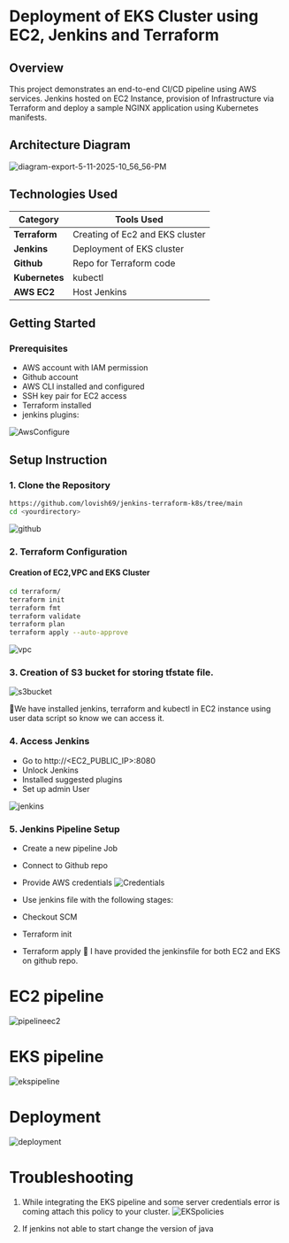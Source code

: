 # Deployment of EKS Cluster using EC2, Jenkins and Terraform

## Overview
This project demonstrates an end-to-end CI/CD pipeline using AWS services. Jenkins hosted on EC2 Instance, provision of Infrastructure via Terraform and deploy a sample NGINX application using Kubernetes manifests.

## Architecture Diagram
![diagram-export-5-11-2025-10_56_56-PM](https://github.com/user-attachments/assets/84d7b02d-2999-4418-9592-907adfbec2b6)

## Technologies Used

| Category          | Tools Used |
|------------------|------------------|
| **Terraform** | Creating of Ec2 and EKS cluster |
| **Jenkins** | Deployment of EKS cluster |
| **Github** | Repo for Terraform code |
| **Kubernetes** | kubectl |
| **AWS EC2** |  Host Jenkins |

## Getting Started 
### Prerequisites
- AWS account with IAM permission
- Github account
- AWS CLI installed and configured
- SSH key pair for EC2 access
- Terraform installed
- jenkins plugins:

![AwsConfigure](https://github.com/user-attachments/assets/3fd40042-e247-448e-9dff-e28b679e35f2)

## Setup Instruction
### 1. Clone the Repository
```bash
https://github.com/lovish69/jenkins-terraform-k8s/tree/main
cd <yourdirectory>
```
![github](https://github.com/user-attachments/assets/2f18940f-2755-44e8-b9d0-0993480be163)

### 2. Terraform Configuration
#### Creation of EC2,VPC and EKS Cluster
```bash
cd terraform/
terraform init
terraform fmt
terraform validate
terraform plan
terraform apply --auto-approve
```

![vpc](https://github.com/user-attachments/assets/3aa65bae-b99e-4691-b158-2185ae00041d)


### 3. Creation of S3 bucket for storing tfstate file.

![s3bucket](https://github.com/user-attachments/assets/3a1c4bc8-828d-49c3-888b-e0b183d1011e)

📍We have installed jenkins, terraform and kubectl in EC2 instance using user data script so know we can access it.

### 4. Access Jenkins
- Go to http://<EC2_PUBLIC_IP>:8080
- Unlock Jenkins
- Installed suggested plugins
- Set up admin User

![jenkins](https://github.com/user-attachments/assets/935fcfd3-add0-416d-9e09-f343d1efd260)

### 5. Jenkins Pipeline Setup
- Create a new pipeline Job
- Connect to Github repo
- Provide AWS credentials 
![Credentials](https://github.com/user-attachments/assets/60c2453c-bfe6-49ed-9564-c569a3a12528)

- Use jenkins file with the following stages:
- Checkout SCM
- Terraform init
- Terraform apply
📍 I have provided the jenkinsfile for both EC2 and EKS on github repo.

# EC2 pipeline
![pipelineec2](https://github.com/user-attachments/assets/96465f01-d914-4501-aff3-02df1ef0a404)

# EKS pipeline
![ekspipeline](https://github.com/user-attachments/assets/8eaa3c36-1b69-4410-8ad5-aff6c8c00bc2)

# Deployment
![deployment](https://github.com/user-attachments/assets/71599110-b086-4ad6-885b-e7dd0325895c)

# Troubleshooting
1. While integrating the EKS pipeline and some server credentials error is coming attach this policy to your cluster.
![EKSpolicies](https://github.com/user-attachments/assets/9bee8c69-b0e8-46d2-aaaf-c3c222fec92d)

2. If jenkins not able to start change the version of java











